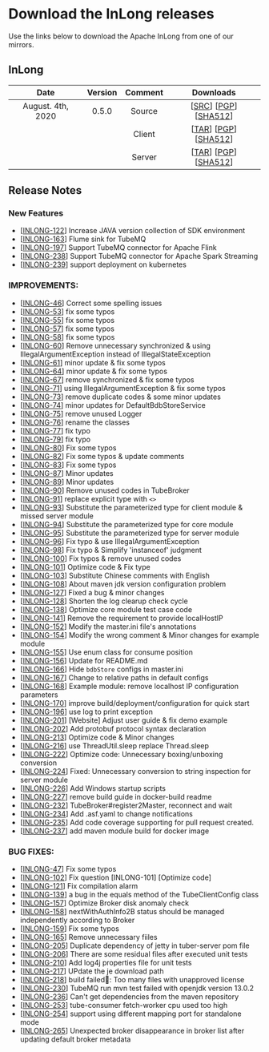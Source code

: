 # Download the InLong releases

Use the links below to download the Apache InLong from one of our mirrors.

## InLong
| Date | Version| Comment | Downloads |
|:---:|:--:|:--:|:--:|
| August. 4th, 2020 | 0.5.0 | Source | [[SRC](https://archive.apache.org/dist/incubator/tubemq/0.5.0-incubating/apache-tubemq-0.5.0-incubating-src.tar.gz)]                 [[PGP](https://archive.apache.org/dist/incubator/tubemq/0.5.0-incubating/apache-tubemq-0.5.0-incubating-src.tar.gz.asc)]             [[SHA512](https://archive.apache.org/dist/incubator/tubemq/0.5.0-incubating/apache-tubemq-0.5.0-incubating-src.tar.gz.sha512)] |
| |                       | Client | [[TAR](https://archive.apache.org/dist/incubator/tubemq/0.5.0-incubating/apache-tubemq-client-0.5.0-incubating-bin.tar.gz)]          [[PGP](https://archive.apache.org/dist/incubator/tubemq/0.5.0-incubating/apache-tubemq-client-0.5.0-incubating-bin.tar.gz.asc)]      [[SHA512](https://archive.apache.org/dist/incubator/tubemq/0.5.0-incubating/apache-tubemq-client-0.5.0-incubating-bin.tar.gz.sha512)] |
| |                       | Server | [[TAR](https://archive.apache.org/dist/incubator/tubemq/0.5.0-incubating/apache-tubemq-server-0.5.0-incubating-bin.tar.gz)]          [[PGP](https://archive.apache.org/dist/incubator/tubemq/0.5.0-incubating/apache-tubemq-server-0.5.0-incubating-bin.tar.gz.asc)]      [[SHA512](https://archive.apache.org/dist/incubator/tubemq/0.5.0-incubating/apache-tubemq-server-0.5.0-incubating-bin.tar.gz.sha512)] |


## Release Notes

### New Features
 - [[INLONG-122](https://issues.apache.org/jira/browse/INLONG-122)] Increase JAVA version collection of SDK environment
 - [[INLONG-163](https://issues.apache.org/jira/browse/INLONG-163)] Flume sink for TubeMQ
 - [[INLONG-197](https://issues.apache.org/jira/browse/INLONG-197)] Support TubeMQ connector for Apache Flink
 - [[INLONG-238](https://issues.apache.org/jira/browse/INLONG-238)] Support TubeMQ connector for Apache Spark Streaming
 - [[INLONG-239](https://issues.apache.org/jira/browse/INLONG-239)] support deployment on kubernetes

### IMPROVEMENTS:
 - [[INLONG-46](https://issues.apache.org/jira/browse/INLONG-46)] Correct some spelling issues
 - [[INLONG-53](https://issues.apache.org/jira/browse/INLONG-53)] fix some typos
 - [[INLONG-55](https://issues.apache.org/jira/browse/INLONG-55)] fix some typos
 - [[INLONG-57](https://issues.apache.org/jira/browse/INLONG-57)] fix some typos
 - [[INLONG-58](https://issues.apache.org/jira/browse/INLONG-58)] fix some typos
 - [[INLONG-60](https://issues.apache.org/jira/browse/INLONG-60)] Remove unnecessary synchronized & using IllegalArgumentException instead of IllegalStateException
 - [[INLONG-61](https://issues.apache.org/jira/browse/INLONG-61)] minor update & fix some typos
 - [[INLONG-64](https://issues.apache.org/jira/browse/INLONG-64)] minor update & fix some typos
 - [[INLONG-67](https://issues.apache.org/jira/browse/INLONG-67)] remove synchronized & fix some typos
 - [[INLONG-71](https://issues.apache.org/jira/browse/INLONG-71)] using IllegalArgumentException & fix some typos
 - [[INLONG-73](https://issues.apache.org/jira/browse/INLONG-73)] remove duplicate codes & some minor updates
 - [[INLONG-74](https://issues.apache.org/jira/browse/INLONG-74)] minor updates for DefaultBdbStoreService
 - [[INLONG-75](https://issues.apache.org/jira/browse/INLONG-75)] remove unused Logger
 - [[INLONG-76](https://issues.apache.org/jira/browse/INLONG-76)] rename the classes
 - [[INLONG-77](https://issues.apache.org/jira/browse/INLONG-77)] fix typo
 - [[INLONG-79](https://issues.apache.org/jira/browse/INLONG-79)] fix typo
 - [[INLONG-80](https://issues.apache.org/jira/browse/INLONG-80)] Fix some typos
 - [[INLONG-82](https://issues.apache.org/jira/browse/INLONG-82)] Fix some typos & update comments
 - [[INLONG-83](https://issues.apache.org/jira/browse/INLONG-83)] Fix some typos
 - [[INLONG-87](https://issues.apache.org/jira/browse/INLONG-87)] Minor updates
 - [[INLONG-89](https://issues.apache.org/jira/browse/INLONG-89)] Minor updates
 - [[INLONG-90](https://issues.apache.org/jira/browse/INLONG-90)] Remove unused codes in TubeBroker
 - [[INLONG-91](https://issues.apache.org/jira/browse/INLONG-91)] replace explicit type with `<>`
 - [[INLONG-93](https://issues.apache.org/jira/browse/INLONG-93)] Substitute the parameterized type for client module & missed server module
 - [[INLONG-94](https://issues.apache.org/jira/browse/INLONG-94)] Substitute the parameterized type for core module
 - [[INLONG-95](https://issues.apache.org/jira/browse/INLONG-95)] Substitute the parameterized type for server module
 - [[INLONG-96](https://issues.apache.org/jira/browse/INLONG-96)] Fix typo & use IllegalArgumentException
 - [[INLONG-98](https://issues.apache.org/jira/browse/INLONG-98)] Fix typo & Simplify 'instanceof' judgment
 - [[INLONG-100](https://issues.apache.org/jira/browse/INLONG-100)] Fix typos & remove unused codes
 - [[INLONG-101](https://issues.apache.org/jira/browse/INLONG-101)] Optimize code & Fix type
 - [[INLONG-103](https://issues.apache.org/jira/browse/INLONG-103)] Substitute Chinese comments with English
 - [[INLONG-108](https://issues.apache.org/jira/browse/INLONG-108)] About maven jdk version configuration problem
 - [[INLONG-127](https://issues.apache.org/jira/browse/INLONG-127)] Fixed a bug & minor changes
 - [[INLONG-128](https://issues.apache.org/jira/browse/INLONG-128)] Shorten the log clearup check cycle
 - [[INLONG-138](https://issues.apache.org/jira/browse/INLONG-138)] Optimize core module test case code
 - [[INLONG-141](https://issues.apache.org/jira/browse/INLONG-141)] Remove the requirement to provide localHostIP
 - [[INLONG-152](https://issues.apache.org/jira/browse/INLONG-152)] Modify the master.ini file's annotations
 - [[INLONG-154](https://issues.apache.org/jira/browse/INLONG-154)] Modify the wrong comment & Minor changes for example module
 - [[INLONG-155](https://issues.apache.org/jira/browse/INLONG-155)] Use enum class for consume position
 - [[INLONG-156](https://issues.apache.org/jira/browse/INLONG-156)] Update for README.md
 - [[INLONG-166](https://issues.apache.org/jira/browse/INLONG-166)] Hide `bdbStore` configs in master.ini
 - [[INLONG-167](https://issues.apache.org/jira/browse/INLONG-167)] Change to relative paths in default configs
 - [[INLONG-168](https://issues.apache.org/jira/browse/INLONG-168)] Example module: remove localhost IP configuration parameters
 - [[INLONG-170](https://issues.apache.org/jira/browse/INLONG-170)] improve build/deployment/configuration for quick start
 - [[INLONG-196](https://issues.apache.org/jira/browse/INLONG-196)] use log to print exception
 - [[INLONG-201](https://issues.apache.org/jira/browse/INLONG-201)] [Website] Adjust user guide & fix demo example
 - [[INLONG-202](https://issues.apache.org/jira/browse/INLONG-202)] Add protobuf protocol syntax declaration
 - [[INLONG-213](https://issues.apache.org/jira/browse/INLONG-213)] Optimize code & Minor changes
 - [[INLONG-216](https://issues.apache.org/jira/browse/INLONG-216)] use ThreadUtil.sleep replace Thread.sleep
 - [[INLONG-222](https://issues.apache.org/jira/browse/INLONG-222)] Optimize code: Unnecessary boxing/unboxing conversion
 - [[INLONG-224](https://issues.apache.org/jira/browse/INLONG-224)] Fixed: Unnecessary conversion to string inspection for server module
 - [[INLONG-226](https://issues.apache.org/jira/browse/INLONG-226)] Add Windows startup scripts
 - [[INLONG-227](https://issues.apache.org/jira/browse/INLONG-227)] remove build guide in docker-build readme
 - [[INLONG-232](https://issues.apache.org/jira/browse/INLONG-232)] TubeBroker#register2Master, reconnect and wait
 - [[INLONG-234](https://issues.apache.org/jira/browse/INLONG-234)] Add .asf.yaml to change notifications
 - [[INLONG-235](https://issues.apache.org/jira/browse/INLONG-235)] Add code coverage supporting for pull request created.
 - [[INLONG-237](https://issues.apache.org/jira/browse/INLONG-237)] add maven module build for docker image

### BUG FIXES:
 - [[INLONG-47](https://issues.apache.org/jira/browse/INLONG-47)] Fix some typos
 - [[INLONG-102](https://issues.apache.org/jira/browse/INLONG-102)] Fix question [INLONG-101] [Optimize code]
 - [[INLONG-121](https://issues.apache.org/jira/browse/INLONG-121)] Fix compilation alarm
 - [[INLONG-139](https://issues.apache.org/jira/browse/INLONG-139)] a bug in the equals method of the TubeClientConfig class
 - [[INLONG-157](https://issues.apache.org/jira/browse/INLONG-157)] Optimize Broker disk anomaly check
 - [[INLONG-158](https://issues.apache.org/jira/browse/INLONG-158)] nextWithAuthInfo2B status should be managed independently according to Broker
 - [[INLONG-159](https://issues.apache.org/jira/browse/INLONG-159)] Fix some typos
 - [[INLONG-165](https://issues.apache.org/jira/browse/INLONG-165)] Remove unnecessary fiiles
 - [[INLONG-205](https://issues.apache.org/jira/browse/INLONG-205)] Duplicate dependency of jetty in tuber-server pom file
 - [[INLONG-206](https://issues.apache.org/jira/browse/INLONG-206)] There are some residual files after executed unit tests
 - [[INLONG-210](https://issues.apache.org/jira/browse/INLONG-210)] Add log4j properties file for unit tests
 - [[INLONG-217](https://issues.apache.org/jira/browse/INLONG-217)] UPdate the je download path
 - [[INLONG-218](https://issues.apache.org/jira/browse/INLONG-218)] build failed: Too many files with unapproved license
 - [[INLONG-230](https://issues.apache.org/jira/browse/INLONG-230)] TubeMQ run mvn test failed with openjdk version 13.0.2
 - [[INLONG-236](https://issues.apache.org/jira/browse/INLONG-236)] Can't get dependencies from the maven repository
 - [[INLONG-253](https://issues.apache.org/jira/browse/INLONG-253)] tube-consumer fetch-worker cpu used too high
 - [[INLONG-254](https://issues.apache.org/jira/browse/INLONG-254)] support using different mapping port for standalone mode
 - [[INLONG-265](https://issues.apache.org/jira/browse/INLONG-265)] Unexpected broker disappearance in broker list after updating default broker metadata
  